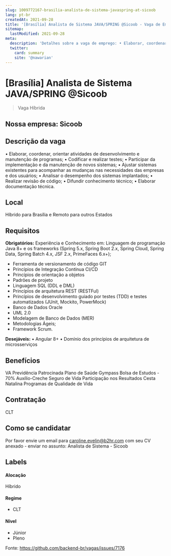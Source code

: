 ```yaml
---
slug: 1009772167-brasilia-analista-de-sistema-javaspring-at-sicoob
lang: pt-br
createdAt: 2021-09-28
title: '[Brasília] Analista de Sistema JAVA/SPRING @Sicoob - Vaga de Emprego'
sitemap:
  lastModified: 2021-09-28
meta:
  description: 'Detalhes sobre a vaga de emprego: •	Elaborar, coordenar, orientar atividades de desenvolvimento e manutenção de programas; •	Codificar e realizar testes; •	Participar da implementação e da manutenção de novos sistemas; •	Ajustar sistemas existentes para acompanhar as mudanças nas necessidades das empresas e dos usuários; •	Analisar o desempenho dos sistemas implantados; •	Realizar revisão de código; •	Difundir conhecimento técnico; •	Elaborar documentação técnica.'
  twitter:
    card: summary
    site: '@nawarian'
---
```


# [Brasília] Analista de Sistema JAVA/SPRING @Sicoob


> Vaga Híbrida

## Nossa empresa: Sicoob


## Descrição da vaga
•	Elaborar, coordenar, orientar atividades de desenvolvimento e manutenção de programas;
•	Codificar e realizar testes;
•	Participar da implementação e da manutenção de novos sistemas;
•	Ajustar sistemas existentes para acompanhar as mudanças nas necessidades das empresas e dos usuários;
•	Analisar o desempenho dos sistemas implantados;
•	Realizar revisão de código;
•	Difundir conhecimento técnico;
•	Elaborar documentação técnica.

## Local
Híbrido para Brasília e Remoto para outros Estados

## Requisitos

**Obrigatórios:**
Experiência e Conhecimento em:
Linguagem de programação Java 8+ e os frameworks (Spring 5.x, Spring Boot 2.x, Spring Cloud, Spring Data, Spring Batch 4.x, JSF 2.x, PrimeFaces 6.x+);
- Ferramenta de versionamento de código GIT
- Princípios de Integração Contínua CI/CD
- Princípios de orientação a objetos
- Padrões de projeto
- Linguagem SQL (DDL e DML)
- Princípios de arquitetura REST (RESTFul)
- Princípios de desenvolvimento guiado por testes (TDD) e testes automatizados (JUnit, Mockito, PowerMock)
- Banco de Dados Oracle
- UML 2.0
- Modelagem de Banco de Dados (MER)
- Metodologias Ágeis;
- Framework Scrum.

**Desejáveis:**
•	Angular 8+
•	Domínio dos princípios de arquitetura de microsserviços


## Benefícios
VA
Previdência Patrocinada 
Plano de Saúde
Gympass
Bolsa de Estudos - 70% 
Auxílio-Creche 
Seguro de Vida
Participação nos Resultados
Cesta Natalina
Programas de Qualidade de Vida


## Contratação
CLT

## Como se candidatar

Por favor envie um email para caroline.evelin@b2hr.com com seu CV anexado - enviar no assunto: Analista de Sistema - Sicoob



## Labels
<!-- retire os labels que não fazem sentido à vaga -->

#### Alocação
Híbrido

#### Regime
- CLT


#### Nível
- Júnior
- Pleno





Fonte: https://github.com/backend-br/vagas/issues/7176